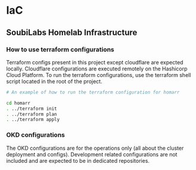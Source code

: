 # IaC

## SoubiLabs Homelab Infrastructure

### How to use terraform configurations

Terraform configs present in this project except cloudflare are expected locally.
Cloudflare configurations are executed remotely on the Hashicorp Cloud Platform.
To run the terraform configurations, use the terraform shell script located in the root of the project.

```bash
# An example of how to run the terraform configuration for homarr

cd homarr
. ../terraform init
. ../terraform plan
. ../terraform apply
```

### OKD configurations

The OKD configurations are for the operations only (all about the cluster deployment and configs).
Development related configurations are not included and are expected to be in dedicated repositories.
